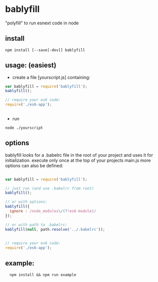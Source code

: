 # bablyfill
"polyfill" to run esnext code in node

## install
```
npm install [--save[-dev]] bablyfill
```

## usage: (easiest)
- create a file [yourscript.js] containing:
```javascript
var bablyfill = require('bablyfill');
bablyfill();

// require your es6 code:
require('./es6-app');
  
```
- run
```
node ./yourscript
```

## options

bablyfill looks for a .babelrc file in the root of your project and uses it for initialization.
execute only once at the top of your projects main.js
more options can also be defined:

```javascript
  
var bablyfill = require('bablyfill');

// just run (and use .babelrc from root)
bablyfill();

// or with options:
bablyfill({
  ignore : /node_modules\/(?!es6-module)/
});

// or with path to .babelrc:
bablyfill(null, path.resolve('../.babelrc'));
  
  
// require your es6 code:
require('./es6-app');

```



## example:

```
  npm install && npm run example

```
